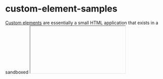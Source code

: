 # custom-element-samples
[Custom elements](https://developer.kenticocloud.com/v1/docs/extending-kentico-cloud-beta) are essentially a small HTML application that exists in a sandboxed <iframe> and interacts with the [Kentico Cloud](https://kenticocloud.com/) app through the Custom elements API.

This repository contains samples of html web pages that can be used in Custom element content type.

[![Forums](https://img.shields.io/badge/chat-on%20forums-orange.svg)](https://forums.kenticocloud.com)

# Custom elements' samples overview
## ColorPicker
[ColorPicker](https://github.com/Kentico/custom-element-samples/blob/master/ColorPicker/color-picker.html) is an simple custom element, based on [color-picker](https://github.com/tovic/color-picker) JavaScript library. It allows user to choose a color from palette and sets it as a HEX string, e.g. 'ff0000' for red color, '00ff00' for green and so on. Selected color is being seen as custom element's background. When custom element is disabled, palette is visible as a bit shadowed and does not react on mouse click.

## Images storage
TODO ([Flickr](https://www.flickr.com/about))

## Markdown editor
TODO ([SimpleMDE](https://simplemde.com/))

# How to create a custom element
Detailed user-guide you can find in [documentation](https://developer.kenticocloud.com/v1/docs/extending-kentico-cloud-beta)

# Feedback & Contributing

Check out the [contributing](https://github.com/Kentico/delivery-sdk-net/blob/master/CONTRIBUTING.md) page to see the best places to file issues, start discussions, and begin contributing.

You can contribute by adding your custom element here. Create html web page with some functionality, describe in readme file what your element does and send us a pull request.

![Analytics](https://kentico-ga-beacon.azurewebsites.net/api/UA-69014260-4/Kentico/custom-element-samples?pixel)
